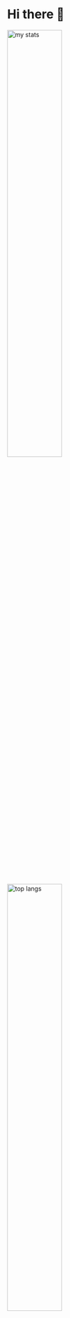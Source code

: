 # Hi there 👋

<img alt="my stats"  align="center" width="50%" src="https://github-readme-stats.vercel.app/api?username=Vimalraj-D&show_icons=true"/>

<img alt="top langs" align="center" width="50%" src="https://github-readme-stats.vercel.app/api/top-langs/?username=Vimalraj-D&layout=compact"/>

<p><img align="center" width="50%" src="https://github-readme-streak-stats.herokuapp.com/?user=Vimalraj-D&" alt="Vimalraj-D" /></p>

## 🛠️ Tech Stack

| Technology | Badge |
|------------|------------|
| Python 🐍 | ![Python](https://img.shields.io/badge/Python-3776AB?style=for-the-badge&logo=python&logoColor=white) |
| TensorFlow 🤖 | ![TensorFlow](https://img.shields.io/badge/TensorFlow-FF6F00?style=for-the-badge&logo=tensorflow&logoColor=white) |
| PyTorch 🔥 | ![PyTorch](https://img.shields.io/badge/PyTorch-EE4C2C?style=for-the-badge&logo=pytorch&logoColor=white) |
| HTML5 🏗️ | ![HTML](https://img.shields.io/badge/HTML5-E34F26?style=for-the-badge&logo=html5&logoColor=white) |
| CSS3 🎨 | ![CSS](https://img.shields.io/badge/CSS3-1572B6?style=for-the-badge&logo=css3&logoColor=white) |
| JavaScript ⚡ | ![JavaScript](https://img.shields.io/badge/JavaScript-F7DF1E?style=for-the-badge&logo=javascript&logoColor=black) |
| Streamlit 🚀 | ![Streamlit](https://img.shields.io/badge/Streamlit-FF4B4B?style=for-the-badge&logo=streamlit&logoColor=white) |
| Hugging Face 🤗 | ![Hugging Face](https://img.shields.io/badge/HuggingFace-FDBB2D?style=for-the-badge&logo=huggingface&logoColor=white) |
| 🤗 Transformers | ![Transformers](https://img.shields.io/badge/Transformers-FFDF00?style=for-the-badge&logo=huggingface&logoColor=white) |
| Kaggle 📊 | ![Kaggle](https://img.shields.io/badge/Kaggle-20BEFF?style=for-the-badge&logo=kaggle&logoColor=white) |
| UCI ML Repo 📚 | ![UCI ML Repo](https://img.shields.io/badge/UCI%20ML%20Repository-0057B8?style=for-the-badge&logo=databricks&logoColor=white) |
| Jupyter Notebook 📓 | ![Jupyter](https://img.shields.io/badge/Jupyter-F37626?style=for-the-badge&logo=jupyter&logoColor=white) |
| Raspberry Pi 🍓 | ![Raspberry Pi](https://img.shields.io/badge/Raspberry%20Pi-A22846?style=for-the-badge&logo=raspberrypi&logoColor=white) |
| Machine Learning 🤖 | ![Machine Learning](https://img.shields.io/badge/Machine%20Learning-FF6F00?style=for-the-badge&logo=tensorflow&logoColor=white) |
| Deep Learning 🧠 | ![Deep Learning](https://img.shields.io/badge/Deep%20Learning-563D7C?style=for-the-badge&logo=pytorch&logoColor=white) |
| Scikit-learn 📊 | ![Scikit-learn](https://img.shields.io/badge/Scikit--learn-F7931E?style=for-the-badge&logo=scikitlearn&logoColor=white) |


<h3 align="left">Connect with me:</h3>
<p align="left">
<a href="https://linkedin.com/in/linkedin.com/in/vimalraj-d-8278972a5" target="blank"><img align="center" src="https://raw.githubusercontent.com/rahuldkjain/github-profile-readme-generator/master/src/images/icons/Social/linked-in-alt.svg" alt="linkedin.com/in/vimalraj-d-8278972a5" height="30" width="40" /></a>
<a href="https://leetcode.com/u/VIMALRAJD" target="blank"><img align="center" src="https://raw.githubusercontent.com/rahuldkjain/github-profile-readme-generator/master/src/images/icons/Social/leet-code.svg" alt="https://leetcode.com/u/VIMALRAJD" height="30" width="40" /></a>
</p>







